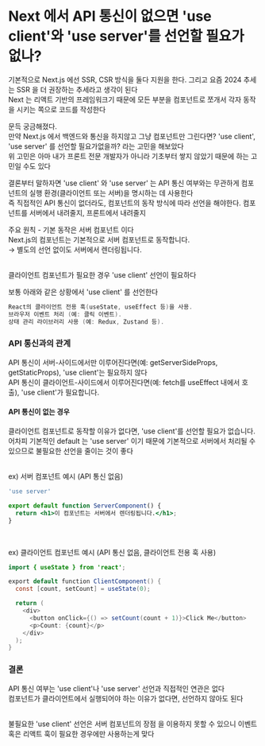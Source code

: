 # Next 에서 API 통신이 없으면 'use client'와 'use server'를 선언할 필요가 없나?

기본적으로 Next.js 에선 SSR, CSR 방식을 둘다 지원을 한다. 그리고 요즘 2024 추세는 SSR 을 더 권장하는 추세라고 생각이 된다 <br>
Next 는 리액트 기반의 프레임워크기 때문에 모든 부분을 컴포넌트로 쪼개서 각자 동작을 시키는 쪽으로 코드를 작성한다 <br>

문득 궁금해졌다. <br>
만약 Next.js 에서 백엔드와 통신을 하지않고 그냥 컴포넌트만 그린다면? 'use client', 'use server' 를 선언할 필요가없을까? 라는 고민을 해보았다 <br>
위 고민은 아마 내가 프론트 전문 개발자가 아니라 기초부터 쌓지 않았기 때문에 하는 고민일 수도 있다 <br>

결론부터 말하자면 'use client' 와 'use server' 는 API 통신 여부와는 무관하게 컴포넌트의 실행 환경(클라이언트 또는 서버)을 명시하는 데 사용한다 <br>
즉 직접적인 API 통신이 없더라도, 컴포넌트의 동작 방식에 따라 선언을 해야한다. 컴포넌트를 서버에서 내려줄지, 프론트에서 내려줄지 <br>

주요 원칙 - 기본 동작은 서버 컴포넌트 이다 <br>
Next.js의 컴포넌트는 기본적으로 서버 컴포넌트로 동작합니다.<br>
→ 별도의 선언 없이도 서버에서 렌더링됩니다.<br><br>


클라이언트 컴포넌트가 필요한 경우 'use client' 선언이 필요하다 <br>

보통 아래와 같은 상황에서 'use client' 를 선언한다 <br>
```java
React의 클라이언트 전용 훅(useState, useEffect 등)을 사용.
브라우저 이벤트 처리 (예: 클릭 이벤트).
상태 관리 라이브러리 사용 (예: Redux, Zustand 등).
```

### API 통신과의 관계

API 통신이 서버-사이드에서만 이루어진다면(예: getServerSideProps, getStaticProps), 'use client'는 필요하지 않다 <br>
API 통신이 클라이언트-사이드에서 이루어진다면(예: fetch를 useEffect 내에서 호출), 'use client'가 필요합니다. <br>

#### API 통신이 없는 경우
클라이언트 컴포넌트로 동작할 이유가 없다면, 'use client'를 선언할 필요가 없습니다. <br>
어차피 기본적인 default 는 'use server' 이기 때문에 기본적으로 서버에서 처리될 수 있으므로 불필요한 선언을 줄이는 것이 좋다 <br><br>


ex) 서버 컴포넌트 예시 (API 통신 없음)
```jsx
'use server'

export default function ServerComponent() {
  return <h1>이 컴포넌트는 서버에서 렌더링됩니다.</h1>;
}
```

<br>

ex) 클라이언트 컴포넌트 예시 (API 통신 없음, 클라이언트 전용 훅 사용)
```java
import { useState } from 'react';

export default function ClientComponent() {
  const [count, setCount] = useState(0);

  return (
    <div>
      <button onClick={() => setCount(count + 1)}>Click Me</button>
      <p>Count: {count}</p>
    </div>
  );
}
```

### 결론
API 통신 여부는 'use client'나 'use server' 선언과 직접적인 연관은 없다 <br>
컴포넌트가 클라이언트에서 실행되어야 하는 이유가 없다면, 선언하지 않아도 된다 <br><br>

불필요한 'use client' 선언은 서버 컴포넌트의 장점 을 이용하지 못할 수 있으니 이벤트 혹은 리액트 훅이 필요한 경우에만 사용하는게 맞다